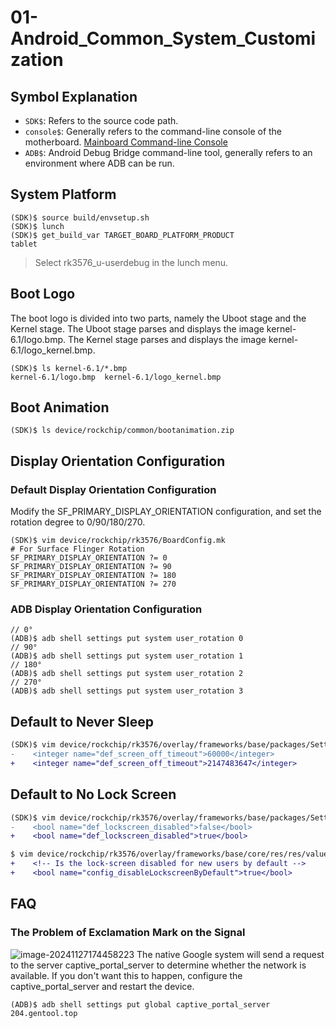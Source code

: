 # 01-Android_Common_System_Customization

## Symbol Explanation

* `SDK$`: Refers to the source code path.
* `console$`: Generally refers to the command-line console of the motherboard. [Mainboard Command-line Console](..\02-Getting_Started_Guide\02-Quick_Start_Guide.md#console_readme)
* `ADB$`: Android Debug Bridge command-line tool, generally refers to an environment where ADB can be run.

## System Platform
```
(SDK)$ source build/envsetup.sh
(SDK)$ lunch 
(SDK)$ get_build_var TARGET_BOARD_PLATFORM_PRODUCT
tablet
```

> Select rk3576_u-userdebug in the lunch menu.

## Boot Logo
The boot logo is divided into two parts, namely the Uboot stage and the Kernel stage.
The Uboot stage parses and displays the image kernel-6.1/logo.bmp.
The Kernel stage parses and displays the image kernel-6.1/logo_kernel.bmp.
```
(SDK)$ ls kernel-6.1/*.bmp
kernel-6.1/logo.bmp  kernel-6.1/logo_kernel.bmp
```

## Boot Animation
```
(SDK)$ ls device/rockchip/common/bootanimation.zip
```

## Display Orientation Configuration

### Default Display Orientation Configuration
Modify the SF_PRIMARY_DISPLAY_ORIENTATION configuration, and set the rotation degree to 0/90/180/270.
```
(SDK)$ vim device/rockchip/rk3576/BoardConfig.mk
# For Surface Flinger Rotation
SF_PRIMARY_DISPLAY_ORIENTATION ?= 0
SF_PRIMARY_DISPLAY_ORIENTATION ?= 90
SF_PRIMARY_DISPLAY_ORIENTATION ?= 180
SF_PRIMARY_DISPLAY_ORIENTATION ?= 270
```

### ADB Display Orientation Configuration
```
// 0°
(ADB)$ adb shell settings put system user_rotation 0
// 90°
(ADB)$ adb shell settings put system user_rotation 1
// 180°
(ADB)$ adb shell settings put system user_rotation 2
// 270°
(ADB)$ adb shell settings put system user_rotation 3
```

## Default to Never Sleep
```diff
(SDK)$ vim device/rockchip/rk3576/overlay/frameworks/base/packages/SettingsProvider/res/values/defaults.xml
-    <integer name="def_screen_off_timeout">60000</integer>
+    <integer name="def_screen_off_timeout">2147483647</integer>
```

## Default to No Lock Screen
```diff
(SDK)$ vim device/rockchip/rk3576/overlay/frameworks/base/packages/SettingsProvider/res/values/defaults.xml
-    <bool name="def_lockscreen_disabled">false</bool>
+    <bool name="def_lockscreen_disabled">true</bool>

$ vim device/rockchip/rk3576/overlay/frameworks/base/core/res/res/values/config.xml
+    <!-- Is the lock-screen disabled for new users by default -->
+    <bool name="config_disableLockscreenByDefault">true</bool>
```

## FAQ

### The Problem of Exclamation Mark on the Signal
![image-20241127174458223](http://tanzhtanzh.oss-cn-shenzhen.aliyuncs.com/img/image-20241127174458223.png)
The native Google system will send a request to the server captive_portal_server to determine whether the network is available.
If you don't want this to happen, configure the captive_portal_server and restart the device.
```
(ADB)$ adb shell settings put global captive_portal_server 204.gentool.top
```

